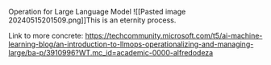  Operation for Large Language Model 
 ![[Pasted image 20240515201509.png]]This is an eternity process. 

Link to more concrete: https://techcommunity.microsoft.com/t5/ai-machine-learning-blog/an-introduction-to-llmops-operationalizing-and-managing-large/ba-p/3910996?WT.mc_id=academic-0000-alfredodeza
